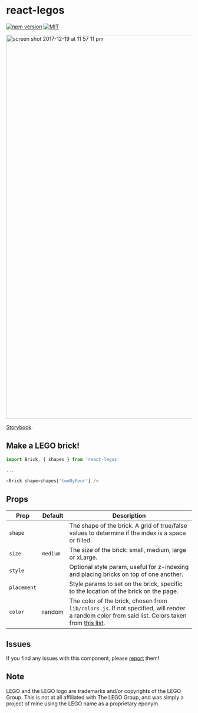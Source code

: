 # react-legos

[![npm version](https://badge.fury.io/js/react-legos.svg)](https://badge.fury.io/js/react-legos) [![MIT](https://img.shields.io/badge/license-MIT-blue.svg)](https://raw.githubusercontent.com/brycedorn/react-legos/master/LICENSE)

<img width="1041" alt="screen shot 2017-12-19 at 11 57 11 pm" src="https://user-images.githubusercontent.com/3171252/34193282-82468e80-e518-11e7-8b0c-c30ff0d6112e.png">

[Storybook](http://bryce.io/react-legos).

## Make a LEGO brick!

```javascript
import Brick, { shapes } from 'react-legos'

...

<Brick shape=shapes['twoByFour'] />
```

## Props

Prop | Default | Description
---- | ------- | -----------
`shape` || The shape of the brick. A grid of true/false values to determine if the index is a space or filled.
`size` | `medium` | The size of the brick: small, medium, large or xLarge.
`style` || Optional style param, useful for z-indexing and placing bricks on top of one another.
`placement` || Style params to set on the brick, specific to the location of the brick on the page.
`color` | random | The color of the brick, chosen from `lib/colors.js`. If not specified, will render a random color from said list. Colors taken from [this list](http://www.peeron.com/cgi-bin/invcgis/colorguide.cgi).

## Issues

 If you find any issues with this component, please [report](https://github.com/brycedorn/react-legos/issues) them!
 
## Note

LEGO and the LEGO logo are trademarks and/or copyrights of the LEGO Group. This is not at all affiliated with The LEGO Group, and was simply a project of mine using the LEGO name as a proprietary eponym.
